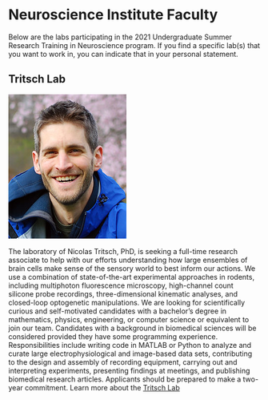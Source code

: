 # Neuroscience Institute Faculty

Below are the labs participating in the 2021 Undergraduate Summer Research Training in Neuroscience program. If you find a specific lab(s) that you want to work in, you can indicate that in your personal statement. 

## Tritsch Lab

![Nic](nic.jpg)

The laboratory of Nicolas Tritsch, PhD, is seeking a full-time research associate to help with our efforts understanding how large ensembles of brain cells make sense of the sensory world to best inform our actions. We use a combination of state-of-the-art experimental approaches in rodents, including multiphoton fluorescence microscopy, high-channel count silicone probe recordings, three-dimensional kinematic analyses, and closed-loop optogenetic manipulations. We are looking for scientifically curious and self-motivated candidates with a bachelor’s degree in mathematics, physics, engineering, or computer science or equivalent to join our team. Candidates with a background in biomedical sciences will be considered provided they have some programming experience. Responsibilities include writing code in MATLAB or Python to analyze and curate large electrophysiological and image-based data sets, contributing to the design and assembly of recording equipment, carrying out and interpreting experiments, presenting findings at meetings, and publishing biomedical research articles. Applicants should be prepared to make a two-year commitment. Learn more about the [Tritsch Lab](https://www.tritschlab.org)
